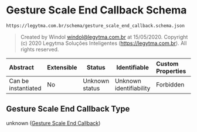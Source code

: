 # Gesture Scale End Callback Schema

```txt
https://legytma.com.br/schema/gesture_scale_end_callback.schema.json
```




> Created by Windol [windol@legytma.com.br](mailto:windol@legytma.com.br) at 15/05/2020.
> Copyright (c) 2020 Legytma Soluções Inteligentes (<https://legytma.com.br>). All rights reserved.
>

| Abstract            | Extensible | Status         | Identifiable            | Custom Properties | Additional Properties | Access Restrictions | Defined In                                                                                                        |
| :------------------ | ---------- | -------------- | ----------------------- | :---------------- | --------------------- | ------------------- | ----------------------------------------------------------------------------------------------------------------- |
| Can be instantiated | No         | Unknown status | Unknown identifiability | Forbidden         | Allowed               | none                | [gesture_scale_end_callback.schema.json](../schema/gesture_scale_end_callback.schema.json "open original schema") |

## Gesture Scale End Callback Type

unknown ([Gesture Scale End Callback](gesture_scale_end_callback.md))
